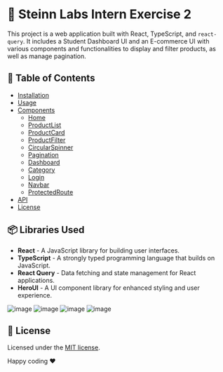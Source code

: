 # 🚀 Steinn Labs Intern Exercise 2

This project is a web application built with React, TypeScript, and `react-query`. It includes a Student Dashboard UI and an E-commerce UI with various components and functionalities to display and filter products, as well as manage pagination.

## 📌 Table of Contents

- [Installation](#installation)
- [Usage](#usage)
- [Components](#components)
  - [Home](#home)
  - [ProductList](#productlist)
  - [ProductCard](#productcard)
  - [ProductFilter](#productfilter)
  - [CircularSpinner](#circularspinner)
  - [Pagination](#pagination)
  - [Dashboard](#dashboard)
  - [Category](#category)
  - [Login](#login)
  - [Navbar](#navbar)
  - [ProtectedRoute](#protectedroute)
- [API](#api)
- [License](#license)


## 📦 Libraries Used

- **React** - A JavaScript library for building user interfaces.
- **TypeScript** - A strongly typed programming language that builds on JavaScript.
- **React Query** - Data fetching and state management for React applications.
- **HeroUI** - A UI component library for enhanced styling and user experience.


![image](https://github.com/user-attachments/assets/11c32927-efe6-4e12-b4a8-2faeb5d091b5)
![image](https://github.com/user-attachments/assets/47e30add-8c2e-4b56-9586-b0b9ec6b3a8d)
![image](https://github.com/user-attachments/assets/1f427d12-bde1-4c37-be8a-8621c29c3e2e)
![image](https://github.com/user-attachments/assets/480347d4-167e-4558-9f29-de4cf0e4c12f)

## 📝 License

Licensed under the [MIT license](https://github.com/frontio-ai/vite-template/blob/main/LICENSE).

Happy coding ❤️

